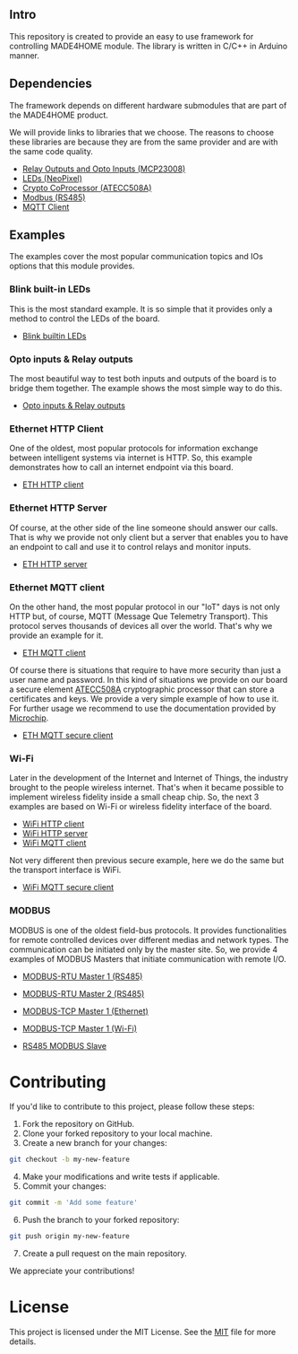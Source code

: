 ## Intro

This repository is created to provide an easy to use framework for controlling MADE4HOME module. The library is written in C/C++ in Arduino manner.

## Dependencies

The framework depends on different hardware submodules that are part of the MADE4HOME product.

We will provide links to libraries that we choose. The reasons to choose these libraries are because they are from the same provider and are with the same code quality.

 - [Relay Outputs and Opto Inputs (MCP23008)](https://github.com/adafruit/Adafruit-MCP23017-Arduino-Library)
 - [LEDs (NeoPixel)](https://github.com/adafruit/Adafruit_NeoPixel)
 - [Crypto CoProcessor (ATECC508A)](https://github.com/arduino-libraries/ArduinoECCX08)
 - [Modbus (RS485)](https://github.com/eModbus/eModbus)
 - [MQTT Client](https://github.com/knolleary/pubsubclient)

## Examples

The examples cover the most popular communication topics and IOs options that this module provides.

### Blink built-in LEDs

This is the most standard example. It is so simple that it provides only a method to control the LEDs of the board.

 - [Blink builtin LEDs](https://github.com/MADE4HOME/made4home/blob/develop/examples/blink_leds/blink_leds.ino)

### Opto inputs & Relay outputs

The most beautiful way to test both inputs and outputs of the board is to bridge them together. The example shows the most simple way to do this.

 - [Opto inputs & Relay outputs](https://github.com/MADE4HOME/made4home/blob/develop/examples/relays_inputs/relays_inputs.ino)

### Ethernet HTTP Client

One of the oldest, most popular protocols for information exchange between intelligent systems via internet is HTTP. So, this example demonstrates how to call an internet endpoint via this board.

 - [ETH HTTP client](https://github.com/MADE4HOME/made4home/blob/develop/examples/ethernet_web_client/ethernet_web_client.ino)

### Ethernet HTTP Server

Of course, at the other side of the line someone should answer our calls. That is why we provide not only client but a server that enables you to have an endpoint to call and use it to control relays and monitor inputs.

 - [ETH HTTP server](https://github.com/MADE4HOME/made4home/blob/develop/examples/ethernet_web_server/ethernet_web_server.ino)

### Ethernet MQTT client

On the other hand, the most popular protocol in our "IoT" days is not only HTTP but, of course, MQTT (Message Que Telemetry Transport). This protocol serves thousands of devices all over the world. That's why we provide an example for it.

 - [ETH MQTT client](https://github.com/MADE4HOME/made4home/blob/develop/examples/ethernet_mqtt_client/ethernet_mqtt_client.ino)

Of course there is situations that require to have more security than just a user name and password. In this kind of situations we provide on our board a secure element [ATECC508A](https://ww1.microchip.com/downloads/aemDocuments/documents/OTH/ProductDocuments/DataSheets/20005928A.pdf) cryptographic processor that can store a certificates and keys. We provide a very simple example of how to use it. For further usage we recommend to use the documentation provided by [Microchip](https://www.microchip.com/en-us/product/ATECC508A).

 - [ETH MQTT secure client](https://github.com/MADE4HOME/made4home/blob/develop/examples/ethernet_mqtt_client_secure/ethernet_mqtt_client_secure.ino)

### Wi-Fi

Later in the development of the Internet and Internet of Things, the industry brought to the people wireless internet. That's when it became possible to implement wireless fidelity inside a small cheap chip. So, the next 3 examples are based on Wi-Fi or wireless fidelity interface of the board.

 - [WiFi HTTP client](https://github.com/MADE4HOME/made4home/blob/develop/examples/wifi_web_client/wifi_web_client.ino)
 - [WiFi HTTP server](https://github.com/MADE4HOME/made4home/blob/develop/examples/wifi_web_server/wifi_web_server.ino)
 - [WiFi MQTT client](https://github.com/MADE4HOME/made4home/blob/develop/examples/wifi_mqtt_clients/wifi_mqtt_clients.ino)

Not very different then previous secure example, here we do the same but the transport interface is WiFi.

 - [WiFi MQTT secure client](https://github.com/MADE4HOME/made4home/blob/develop/examples/wifi_mqtt_client_secure/wifi_mqtt_client_secure.ino)

### MODBUS

MODBUS is one of the oldest field-bus protocols. It provides functionalities for remote controlled devices over different medias and network types. The communication can be initiated only by the master site. So, we provide 4 examples of MODBUS Masters that initiate communication with remote I/O.

 - [MODBUS-RTU Master 1 (RS485)](https://github.com/MADE4HOME/made4home/blob/develop/examples/modbus_rtu_master/modbus_rtu_master.ino)
 - [MODBUS-RTU Master 2 (RS485)](https://github.com/MADE4HOME/made4home/blob/develop/examples/modbus_rtu_master_2/modbus_rtu_master_2.ino)
 - [MODBUS-TCP Master 1 (Ethernet)](https://github.com/MADE4HOME/made4home/blob/develop/examples/ethernet_modbus_tcp_master/ethernet_modbus_tcp_master.ino)
 - [MODBUS-TCP Master 1 (Wi-Fi)](https://github.com/MADE4HOME/made4home/blob/develop/examples/wifi_modbus_tcp_master/wifi_modbus_tcp_master.ino)



 - [RS485 MODBUS Slave]()

# Contributing

If you'd like to contribute to this project, please follow these steps:

1. Fork the repository on GitHub.
2. Clone your forked repository to your local machine.
3. Create a new branch for your changes:
```sh
git checkout -b my-new-feature
```
4. Make your modifications and write tests if applicable.
5. Commit your changes: 
```sh
git commit -m 'Add some feature'
```
6. Push the branch to your forked repository:
```sh
git push origin my-new-feature
```
7. Create a pull request on the main repository.

We appreciate your contributions!

# License

This project is licensed under the MIT License. See the [MIT](https://www.mit.edu/~amini/LICENSE.md) file for more details.
